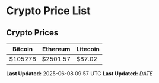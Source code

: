 # Crypto Price List

## Crypto Prices
| Bitcoin | Ethereum | Litecoin |
| ------- | -------- | -------- |
| $105278 | $2501.57 | $87.02 |
**Last Updated:** 2025-06-08 09:57 UTC
**Last Updated:** $DATE$
